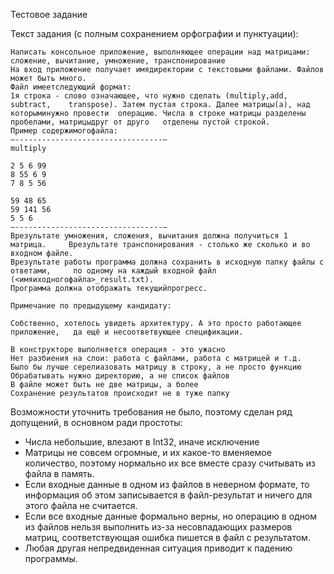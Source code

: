 Тестовое задание

Текст задания (с полным сохранением орфографии и пунктуации):

    Написать консольное приложение, выполняющее операции над матрицами: сложение, вычитание, умножение, транспонирование
    На вход приложение получает имядиректории с текстовыми файлами. Файлов может быть много.
    Файл имеетследующий формат:
    1я строка - слово означающее, что нужно сделать (multiply,add, subtract,    transpose). Затем пустая строка. Далее матрицы(а), над которыминужно провести  операцию. Числа в строке матрицы разделены пробелами, матрицыдруг от друго   отделены пустой строкой.
    Пример содержимогофайла:
    —---------------------------------—
    multiply

    2 5 6 99
    8 55 6 9
    7 8 5 56

    59 48 65
    59 141 56
    5 5 6
    —---------------------------------—
    Врезультате умножения, сложения, вычитания должна получиться 1 матрица.     Врезультате транспонирования - столько же сколько и во входном файле.
    Врезультате работы программа должна сохранить в исходную папку файлы с ответами,     по одному на каждый входной файл (<имяиходногофайла>_result.txt).
    Программа должна отображать текущийпрогресс.

    Примечание по предыдущему кандидату:

    Собственно, хотелось увидеть архитектуру. А это просто работающее приложение,   да ещё и несоответвующее спецификации.

    В конструкторе выполняется операция - это ужасно
    Нет разбиения на слои: работа с файлами, работа с матрицей и т.д.
    Было бы лучше серелиазовать матрицу в строку, а не просто функцию 
    Обрабатывать нужно директорию, а не список файлов
    В файле может быть не две матрицы, а более
    Сохранение результатов происходит не в туже папку

Возможности уточнить требования не было, поэтому сделан ряд допущений, в основном ради простоты:

* Числа небольшие, влезают в Int32, иначе исключение
* Матрицы не совсем огромные, и их какое-то вменяемое количество, поэтому нормально их все вместе сразу считывать из файла в память.
* Если входные данные в одном из файлов в неверном формате, то информация об этом записывается в файл-результат и ничего для этого файла не считается.
* Если все входные данные формально верны, но операцию в одном из файлов нельзя выполнить из-за несовпадающих размеров матриц, соответствующая ошибка пишется в файл с результатом.
* Любая другая непредвиденная ситуация приводит к падению программы.